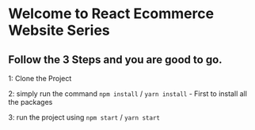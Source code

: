# Welcome to  React Ecommerce Website Series

## Follow the 3 Steps and you are good to go. 

1: Clone the Project 

2: simply run the command    `npm install` / `yarn install`  - First to install all the packages
   
3: run the project using   `npm start` / `yarn start`


<!-- - [Main Starter Files of React Ecom Source Code](https://github.com/thapatechnical/thapareactecom/blob/main/README.md)
 -->